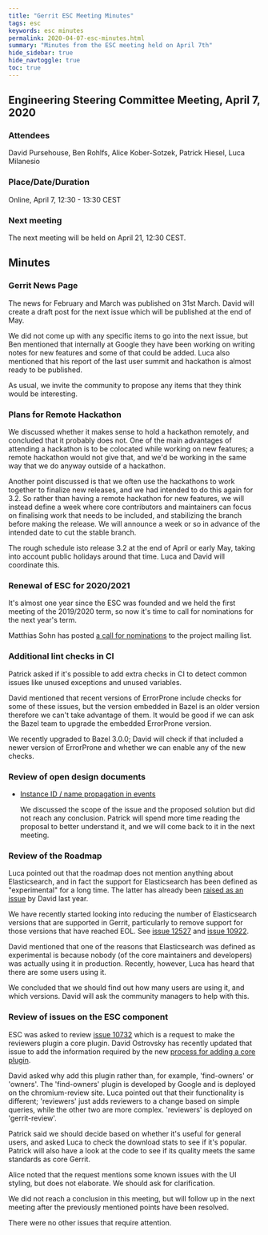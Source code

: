 ```yaml
---
title: "Gerrit ESC Meeting Minutes"
tags: esc
keywords: esc minutes
permalink: 2020-04-07-esc-minutes.html
summary: "Minutes from the ESC meeting held on April 7th"
hide_sidebar: true
hide_navtoggle: true
toc: true
---
```


## Engineering Steering Committee Meeting, April 7, 2020

### Attendees

David Pursehouse, Ben Rohlfs, Alice Kober-Sotzek, Patrick Hiesel, Luca Milanesio

### Place/Date/Duration

Online, April 7, 12:30 - 13:30 CEST

### Next meeting

The next meeting will be held on April 21, 12:30 CEST.

## Minutes

### Gerrit News Page

The news for February and March was published on 31st March. David will create a
draft post for the next issue which will be published at the end of May.

We did not come up with any specific items to go into the next issue, but Ben
mentioned that internally at Google they have been working on writing notes for
new features and some of that could be added. Luca also mentioned that his report
of the last user summit and hackathon is almost ready to be published.

As usual, we invite the community to propose any items that they think would
be interesting.

### Plans for Remote Hackathon

We discussed whether it makes sense to hold a hackathon remotely, and concluded
that it probably does not. One of the main advantages of attending a hackathon is
to be colocated while working on new features; a remote hackathon would not give
that, and we'd be working in the same way that we do anyway outside of a hackathon.

Another point discussed is that we often use the hackathons to work together to
finalize new releases, and we had intended to do this again for 3.2. So rather than
having a remote hackathon for new features, we will instead define a week where
core contributors and maintainers can focus on finalising work that needs to be
included, and stabilizing the branch before making the release. We will announce
a week or so in advance of the intended date to cut the stable branch.

The rough schedule isto release 3.2 at the end of April or early May, taking into
account public holidays around that time. Luca and David will coordinate this.

### Renewal of ESC for 2020/2021

It's almost one year since the ESC was founded and we held the first meeting
of the 2019/2020 term, so now it's time to call for nominations for the next
year's term.

Matthias Sohn has posted [a call for nominations](https://groups.google.com/forum/#!topic/repo-discuss/zHCT2IowQng)
to the project mailing list.

### Additional lint checks in CI

Patrick asked if it's possible to add extra checks in CI to detect common
issues like unused exceptions and unused variables.

David mentioned that recent versions of ErrorProne include checks for some of
these issues, but the version embedded in Bazel is an older version therefore
we can't take advantage of them. It would be good if we can ask the Bazel team
to upgrade the embedded ErrorProne version.

We recently upgraded to Bazel 3.0.0; David will check if that included a newer
version of ErrorProne and whether we can enable any of the new checks.

### Review of open design documents

* [Instance ID / name propagation in events](https://gerrit-review.googlesource.com/c/homepage/+/257972)

  We discussed the scope of the issue and the proposed solution but did not
  reach any conclusion. Patrick will spend more time reading the proposal to
  better understand it, and we will come back to it in the next meeting.

### Review of the Roadmap

Luca pointed out that the roadmap does not mention anything about Elasticsearch,
and in fact the support for Elasticsearch has been defined as "experimental" for
a long time. The latter has already been
[raised as an issue](https://bugs.chromium.org/p/gerrit/issues/detail?id=11938)
by David last year.

We have recently started looking into reducing the number of Elasticsearch
versions that are supported in Gerrit, particularly to remove support for those
versions that have reached EOL.  See [issue 12527](https://bugs.chromium.org/p/gerrit/issues/detail?id=12527)
and [issue 10922](https://bugs.chromium.org/p/gerrit/issues/detail?id=10922).

David mentioned that one of the reasons that Elasticsearch was defined as
experimental is because nobody (of the core maintainers and developers) was
actually using it in production. Recently, however, Luca has heard that there
are some users using it.

We concluded that we should find out how many users are using it, and which
versions. David will ask the community managers to help with this.

### Review of issues on the ESC component

ESC was asked to review [issue 10732](https://bugs.chromium.org/p/gerrit/issues/detail?id=10732)
which is a request to make the reviewers plugin a core plugin. David Ostrovsky
has recently updated that issue to add the information required by the new
[process for adding a core plugin](https://gerrit-review.googlesource.com/c/gerrit/+/243027).

David asked why add this plugin rather than, for example, 'find-owners'
or 'owners'. The 'find-owners' plugin is developed by Google and is deployed
on the chromium-review site. Luca pointed out that their functionality is
different; 'reviewers' just adds reviewers to a change based on simple queries,
while the other two are more complex. 'reviewers' is deployed on 'gerrit-review'.

Patrick said we should decide based on whether it's useful for general users,
and asked Luca to check the download stats to see if it's popular. Patrick
will also have a look at the code to see if its quality meets the same standards
as core Gerrit.

Alice noted that the request mentions some known issues with the UI styling,
but does not elaborate. We should ask for clarification.

We did not reach a conclusion in this meeting, but will follow up in the
next meeting after the previously mentioned points have been resolved.

There were no other issues that require attention.
